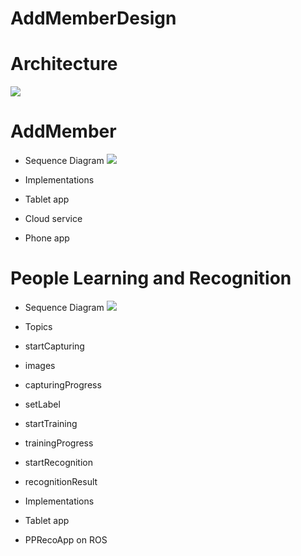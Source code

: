 # AddMemberDesign

# Architecture
![](https://docs.google.com/drawings/d/1hBYZEY3nbv3LDb4_GBEzU-ImwHIez7PBUzLJudvB6HE/pub?w=1125&h=731)

# AddMember
* Sequence Diagram
![](https://www.websequencediagrams.com/cgi-bin/cdraw?lz=VGl0bGUgYWRkTWVtYmVyIEZsb3cKClBhcnRpY2lwYW50IFJvYm90AAUNQ2xvdWQAFw1QaG9uZQoKACYFLT4AGwU6IHNpZ25JbiByZXEuCgAuBS0-AEcFAA8Lc3AuKHRva2VuKQpub3RlIGxlZnQgb2YAbQcgICAAgQ8LZXZlbnQKZW5kIG5vdABjCgBMB1tvcHQtaW5dIGdlbmVyYXRlQVBLUVJDb2RlCgBIEzoAVwVbUVIxXQBICgCBNwcAgUcFOgAWBwCBVAUACwlpbnN0YWxsIGFwcAALD2xhdW5jaAAUBQCBdxBhZGRGcmllbmQAggUFIChkaXNwTmFtZSwgcm9ib3RJZCkAghYIAIIxBwCBOghVc2VyAIIRBnJpZ2gAghMFAIJ0BiAgICB1c2VyTmFtZQCCIAUASwgAgi0FcGFzc3cAHwYAWgcAgioLAIJ6DwCBEAxzcC4gKABPCCwAQAcpAIJYEACCVgljY2VzcwCCWwcAgkYbMgCCRRwyXQCDAxlibG9ja2UAgS8MAIJ9DnNjYW4Adw0AghsPAIM_BwCCGhIAghgHAEcRAIUbGgBqCACFIhMALg9nZXQAhikFTGlzdAAvFAARD3NwLigAg38FTGlzdABDCgCEegd0cnlQaW5nAIZ4BwCBFw5lbmROb3RpZmljYXRpbwCGXgYARQYAhEQLAIZmB0dDTQCFaRl1bgCCVhIKCgo&s=modern-blue)



* Implementations
 * Tablet app
 * Cloud service
 * Phone app
 

# People Learning and Recognition
* Sequence Diagram
![](https://www.websequencediagrams.com/cgi-bin/cdraw?lz=VGl0bGUgcGVvcGxlTGVhcm5pbmcgYW5kAAwHUmVjb2duaXRpb24KCgpQYXJ0aWNpcGFudCBUYWJsZXQABg1QUFJlY29BcHAAHA1DT0IKCm5vdGUgbGVmdCBvZgAzCCAgICBwcmV2aWV3AAcFICggICAgKQABCykKZW5kIG5vdGUKCgBqBi0-AFwJOiBzdGFydENhcHR1cmluZwAOFWltYWdlcwABGQABGQAeFi4uLgoAgVwJLT4AgX0GOiBjAHsIUHJvZ3Jlc3MAASQAASQANBYuLi4AggUKAHwIc3RvcFNlbmRpbmdQaG90b3MAghwWZXRMYWJlbACCNRpUcmFpbmluZwCBVBR0ABUHAIFLHAABIwAjJQCBYAUAhCMTOgCEMgVyAIUNCiBldmVudCBjb21lcwCEDCMAhUUMAIM4XgCBGQtSZXN1bHRzCgoKCgoK&s=modern-blue)

* Topics 
 * startCapturing
 * images
 * capturingProgress
 * setLabel
 * startTraining
 * trainingProgress
 * startRecognition
 * recognitionResult

* Implementations
 * Tablet app
 * PPRecoApp on ROS
